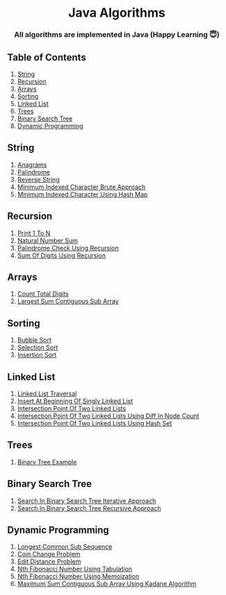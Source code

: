 <h1 align="center">
  Java Algorithms 
  <br>
</h1>

<h3 align="center">All algorithms are implemented in Java (Happy Learning 😇)</h3>

## Table of Contents ##
1. [String](#String)
2. [Recursion](#Recursion)
3. [Arrays](#Arrays)
4. [Sorting](#Sorting)
5. [Linked List](#Linked-List)
6. [Trees](#Trees)
7. [Binary Search Tree](#Binary-Search-Tree)
8. [Dynamic Programming](#Dynamic-Programming)


## String ##
1. [Anagrams](https://github.com/pwnmahto/java-algorithms/blob/main/src/main/java/com/algorithms/strings/Anagrams.java)
1. [Palindrome](https://github.com/pwnmahto/java-algorithms/blob/main/src/main/java/com/algorithms/strings/Palindrome.java)
1. [Reverse String](https://github.com/pwnmahto/java-algorithms/blob/main/src/main/java/com/algorithms/strings/ReverseString.java)
1. [Minimum Indexed Character Brute Approach](https://github.com/pwnmahto/java-algorithms/blob/main/src/main/java/com/algorithms/strings/MinimumIndexedCharacterBruteApproach.java)
1. [Minimum Indexed Character Using Hash Map](https://github.com/pwnmahto/java-algorithms/blob/main/src/main/java/com/algorithms/strings/MinimumIndexedCharacterUsingHashMap.java)

## Recursion ##
1. [Print 1 To N](https://github.com/pwnmahto/java-algorithms/blob/main/src/main/java/com/algorithms/recursion/Print1ToN.java)
1. [Natural Number Sum](https://github.com/pwnmahto/java-algorithms/blob/main/src/main/java/com/algorithms/recursion/NaturalNumberSum.java)
1. [Palindrome Check Using Recursion](https://github.com/pwnmahto/java-algorithms/blob/main/src/main/java/com/algorithms/recursion/PalindromeCheckUsingRecursion.java)
1. [Sum Of Digits Using Recursion](https://github.com/pwnmahto/java-algorithms/blob/main/src/main/java/com/algorithms/recursion/SumOfDigitsUsingRecursion.java)

## Arrays ##
1. [Count Total Digits](https://github.com/pwnmahto/java-algorithms/blob/main/src/main/java/com/algorithms/arrays/CountTotalDigits.java)
1. [Largest Sum Contiguous Sub Array](https://github.com/pwnmahto/java-algorithms/blob/main/src/main/java/com/algorithms/arrays/LargestSumContiguousSubArray.java)

## Sorting ##
1. [Bubble Sort](https://github.com/pwnmahto/java-algorithms/blob/main/src/main/java/com/algorithms/sorting/BubbleSort.java)
1. [Selection Sort](https://github.com/pwnmahto/java-algorithms/blob/main/src/main/java/com/algorithms/sorting/SelectionSort.java)
1. [Insertion Sort](https://github.com/pwnmahto/java-algorithms/blob/main/src/main/java/com/algorithms/sorting/InsertionSort.java)

## Linked List ##
1. [Linked List Traversal](https://github.com/pwnmahto/java-algorithms/blob/main/src/main/java/com/algorithms/linkedlist/LinkedListTraversal.java)
1. [Insert At Beginning Of Singly Linked List](https://github.com/pwnmahto/java-algorithms/blob/main/src/main/java/com/algorithms/linkedlist/InsertAtBeginningOfSinglyLinkedList.java)
1. [Intersection Point Of Two Linked Lists](https://github.com/pwnmahto/java-algorithms/blob/main/src/main/java/com/algorithms/linkedlist/IntersectionPointOfTwoLinkedLists.java)
1. [Intersection Point Of Two Linked Lists Using Diff In Node Count](https://github.com/pwnmahto/java-algorithms/blob/main/src/main/java/com/algorithms/linkedlist/IntersectionPointOfTwoLinkedListsUsingDiffInNodeCount.java)
1. [Intersection Point Of Two Linked Lists Using Hash Set](https://github.com/pwnmahto/java-algorithms/blob/main/src/main/java/com/algorithms/linkedlist/IntersectionPointOfTwoLinkedListsUsingHashSet.java)

## Trees ##
1. [Binary Tree Example](https://github.com/pwnmahto/java-algorithms/blob/main/src/main/java/com/algorithms/trees/BinaryTreeExample.java)

## Binary Search Tree ##
1. [Search In Binary Search Tree Iterative Approach](https://github.com/pwnmahto/java-algorithms/blob/main/src/main/java/com/algorithms/binarysearchtree/SearchInBinarySearchTreeIterativeApproach.java)
1. [Search In Binary Search Tree Recursive Approach](https://github.com/pwnmahto/java-algorithms/blob/main/src/main/java/com/algorithms/binarysearchtree/SearchInBinarySearchTreeRecursiveApproach.java)

## Dynamic Programming ##
1. [Longest Common Sub Sequence](https://github.com/pwnmahto/java-algorithms/blob/main/src/main/java/com/algorithms/dynamicprogramming/LongestCommonSubSequence.java)
1. [Coin Change Problem](https://github.com/pwnmahto/java-algorithms/blob/main/src/main/java/com/algorithms/dynamicprogramming/CoinChangeProblem.java)
1. [Edit Distance Problem](https://github.com/pwnmahto/java-algorithms/blob/main/src/main/java/com/algorithms/dynamicprogramming/EditDistanceProblem.java)
1. [Nth Fibonacci Number Using Tabulation](https://github.com/pwnmahto/java-algorithms/blob/main/src/main/java/com/algorithms/dynamicprogramming/NthFibonacciNumberUsingTabulation.java)
1. [Nth Fibonacci Number Using Memoization](https://github.com/pwnmahto/java-algorithms/blob/main/src/main/java/com/algorithms/dynamicprogramming/NthFibonacciNumberUsingMemoization.java)
1. [Maximum Sum Contiguous Sub Array Using Kadane Algorithm](https://github.com/pwnmahto/java-algorithms/blob/main/src/main/java/com/algorithms/dynamicprogramming/MaximumSumContiguousSubArrayUsingKadaneAlgorithm.java)

